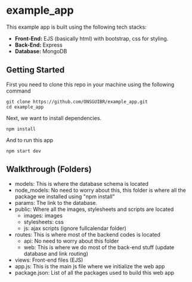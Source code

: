 # example_app

This example app is built using the following tech stacks:
- **Front-End:** EJS (basically html) with bootstrap, css for styling.
- **Back-End:** Express
- **Database:** MongoDB

## Getting Started

First you need to clone this repo in your machine using the following command 

```
git clone https://github.com/ONSGUIBR/example_app.git
cd example_app
```

Next, we want to install dependencies.

```
npm install
```

And to run this app

```
npm start dev
```

## Walkthrough (Folders)

- models: This is where the database schema is located
- node_models: No need to worry about this, this folder is where all the package we installed using "npm install"
- params: The link to the database.
- public: Where all the images, stylesheets and scripts are located
    - images: images
    - stylesheets: css
    - js: ajax scripts (ignore fullcalendar folder)
- routes: This is where most of the backend codes is located
    - api: No need to worry about this folder
    - web: This is where we do most of the back-end stuff (update database and link routing)
- views: Front-end files (EJS)
- app.js: This is the main js file where we initialize the web app
- package.json: List of all the packages used to build this web app
